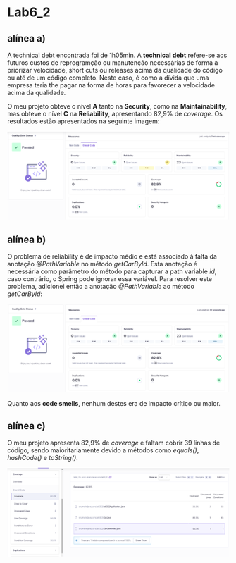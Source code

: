 # Lab6_2

## alínea a)

A technical debt encontrada foi de 1h05min. A **technical debt** refere-se aos futuros custos de reprogramção ou manutenção necessárias de forma a priorizar velocidade, short cuts ou releases acima da qualidade do código ou até de um código completo. Neste caso, é como a dívida que uma empresa teria the pagar na forma de horas para favorecer a velocidade acima da qualidade.

O meu projeto obteve o nível **A** tanto na **Security**, como na **Maintainability**, mas obteve o nível **C** na **Reliability**, apresentando 82,9% de *coverage*. Os resultados estão apresentados na seguinte imagem:

![image](image/analysis6_2.png)

## alínea b)

O problema de reliability é de impacto médio e está associado à falta da anotação *@PathVariable* no método *getCarById*. Esta anotação é necessária como parâmetro do método para capturar a path variable *id*, caso contrário, o Spring pode ignorar essa variável. Para resolver este problema, adicionei então a anotação *@PathVariable* ao método *getCarById*:

![image](image/fix6_2.png)

Quanto aos **code smells**, nenhum destes era de impacto crítico ou maior.

## alínea c)

O meu projeto apresenta 82,9% de *coverage* e faltam cobrir 39 linhas de código, sendo maioritariamente devido a métodos como *equals()*, *hashCode()* e *toString()*.

![image](image/coverage6_2.png)